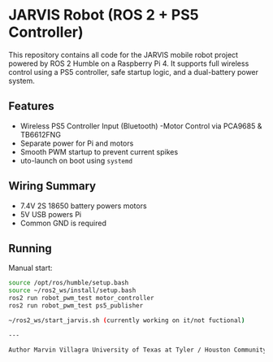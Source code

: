 # JARVIS Robot (ROS 2 + PS5 Controller)

This repository contains all code for the JARVIS mobile robot project powered by ROS 2 Humble on a Raspberry Pi 4. It supports full wireless control using a PS5 controller, safe startup logic, and a dual-battery power system.

## Features
- Wireless PS5 Controller Input (Bluetooth)
-Motor Control via PCA9685 & TB6612FNG
- Separate power for Pi and motors
- Smooth PWM startup to prevent current spikes
- uto-launch on boot using `systemd`

## Wiring Summary
- 7.4V 2S 18650 battery powers motors
- 5V USB powers Pi
- Common GND is required

## Running
Manual start:
```bash
source /opt/ros/humble/setup.bash
source ~/ros2_ws/install/setup.bash
ros2 run robot_pwm_test motor_controller
ros2 run robot_pwm_test ps5_publisher

~/ros2_ws/start_jarvis.sh (currently working on it/not fuctional)

---

Author Marvin Villagra University of Texas at Tyler / Houston Community College


